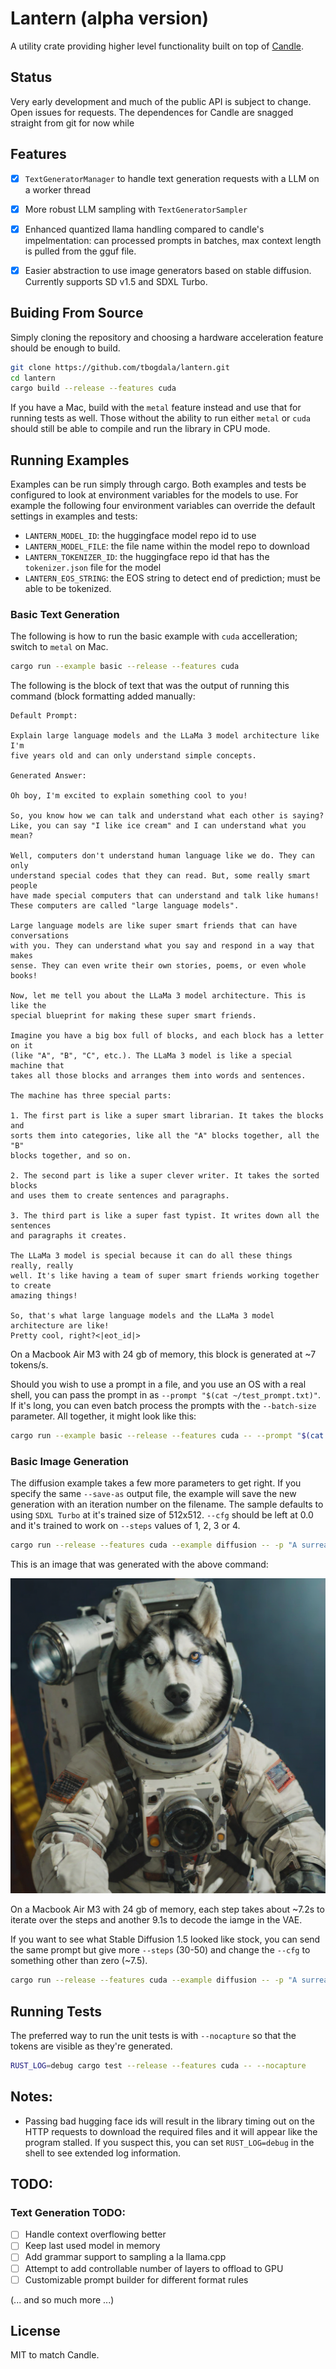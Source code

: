 # Lantern (alpha version)

A utility crate providing higher level functionality built on top of [Candle](https://github.com/huggingface/candle).


## Status

Very early development and much of the public API is subject to change. Open issues for requests.
The dependences for Candle are snagged straight from git for now while


## Features

- [x] `TextGeneratorManager` to handle text generation requests with a LLM on a worker thread
- [x] More robust LLM sampling with `TextGeneratorSampler`
- [x] Enhanced quantized llama handling compared to candle's impelmentation: can processed prompts in 
      batches, max context length is pulled from the gguf file.
- [x] Easier abstraction to use image generators based on stable diffusion. Currently supports
      SD v1.5 and SDXL Turbo.


## Buiding From Source

Simply cloning the repository and choosing a hardware acceleration feature should be enough to build.

```bash
git clone https://github.com/tbogdala/lantern.git
cd lantern
cargo build --release --features cuda
```

If you have a Mac, build with the `metal` feature instead and use that for running tests as well. 
Those without the ability to run either `metal` or `cuda` should still be able to compile and run
the library in CPU mode.


## Running Examples

Examples can be run simply through cargo. Both examples and tests be configured to look at environment variables
for the models to use. For example the following four environment variables can override the default settings
in examples and tests:

* `LANTERN_MODEL_ID`: the huggingface model repo id to use
* `LANTERN_MODEL_FILE`: the file name within the model repo to download
* `LANTERN_TOKENIZER_ID`: the huggingface repo id that has the `tokenizer.json` file for the model
* `LANTERN_EOS_STRING`: the EOS string to detect end of prediction; must be able to be tokenized.


### Basic Text Generation

The following is how to run the basic example with `cuda` accelleration; switch to `metal` on Mac.

```bash
cargo run --example basic --release --features cuda
```

The following is the block of text that was the output of running this command (block formatting added manually:

```
Default Prompt:

Explain large language models and the LLaMa 3 model architecture like I'm
five years old and can only understand simple concepts.

Generated Answer:

Oh boy, I'm excited to explain something cool to you!

So, you know how we can talk and understand what each other is saying?
Like, you can say "I like ice cream" and I can understand what you mean?

Well, computers don't understand human language like we do. They can only
understand special codes that they can read. But, some really smart people
have made special computers that can understand and talk like humans!
These computers are called "large language models".

Large language models are like super smart friends that can have conversations
with you. They can understand what you say and respond in a way that makes
sense. They can even write their own stories, poems, or even whole books!

Now, let me tell you about the LLaMa 3 model architecture. This is like the
special blueprint for making these super smart friends.

Imagine you have a big box full of blocks, and each block has a letter on it
(like "A", "B", "C", etc.). The LLaMa 3 model is like a special machine that
takes all those blocks and arranges them into words and sentences.

The machine has three special parts:

1. The first part is like a super smart librarian. It takes the blocks and
sorts them into categories, like all the "A" blocks together, all the "B"
blocks together, and so on.

2. The second part is like a super clever writer. It takes the sorted blocks
and uses them to create sentences and paragraphs.

3. The third part is like a super fast typist. It writes down all the sentences
and paragraphs it creates.

The LLaMa 3 model is special because it can do all these things really, really
well. It's like having a team of super smart friends working together to create
amazing things!

So, that's what large language models and the LLaMa 3 model architecture are like!
Pretty cool, right?<|eot_id|>
```

On a Macbook Air M3 with 24 gb of memory, this block is generated at ~7 tokens/s.

Should you wish to use a prompt in a file, and you use an OS with a real shell, you can pass the
prompt in as `--prompt "$(cat ~/test_prompt.txt)"`. If it's long, you can even batch process the prompts
with the `--batch-size` parameter. All together, it might look like this:

```bash
cargo run --example basic --release --features cuda -- --prompt "$(cat ~/long_test_prompt.txt)" --batch-size 256
```


### Basic Image Generation

The diffusion example takes a few more parameters to get right. If you specify the same `--save-as` output file, the example will save
the new generation with an iteration number on the filename. The sample defaults to using `SDXL Turbo` at it's trained size
of 512x512. `--cfg` should be left at 0.0 and it's trained to work on `--steps` values of 1, 2, 3 or 4.

```bash
cargo run --release --features cuda --example diffusion -- -p "A surreal three-quarter angle photograph of a genius husky dog, wearing glasses, in a spacesuit, taking a picture for a photo ID. Hi-tech equipment. Derpy husky drama face." --steps 3 --save-as "out-images/husky-id.png"
```

This is an image that was generated with the above command:

![sdxl turbo sample image showing a husky dog as an astronaut](https://github.com/tbogdala/lantern/blob/c2c7ad629f3765464a3ad22bdb2205bbb4f57896/assets/SDXLTurboSample512.png)

On a Macbook Air M3 with 24 gb of memory, each step takes about ~7.2s to iterate over the steps and another 9.1s to decode the iamge in the VAE. 

If you want to see what Stable Diffusion 1.5 looked like stock, you can send the same prompt but give more `--steps` (30-50) and change the `--cfg` to something other than zero (~7.5).

```bash
cargo run --release --features cuda --example diffusion -- -p "A surreal three-quarter angle photograph of a genius husky dog, wearing glasses, in a spacesuit, taking a picture for a photo ID. Hi-tech equipment. Derpy husky drama face." --steps 30 --cfg 5.5 --sd-ver v1-5 --save-as "out-images/husky-id.png"
```


## Running Tests

The preferred way to run the unit tests is with `--nocapture` so that the tokens are visible as they're generated.

```bash
RUST_LOG=debug cargo test --release --features cuda -- --nocapture
```


## Notes:

- Passing bad hugging face ids will result in the library timing out on the HTTP requests
  to download the required files and it will appear like the program stalled. If you
  suspect this, you can set `RUST_LOG=debug` in the shell to see extended log information.


## TODO:

### Text Generation TODO: 

- [ ] Handle context overflowing better
- [ ] Keep last used model in memory
- [ ] Add grammar support to sampling a la llama.cpp 
- [ ] Attempt to add controllable number of layers to offload to GPU
- [ ] Customizable prompt builder for different format rules

(... and so much more ...)


## License

MIT to match Candle.
